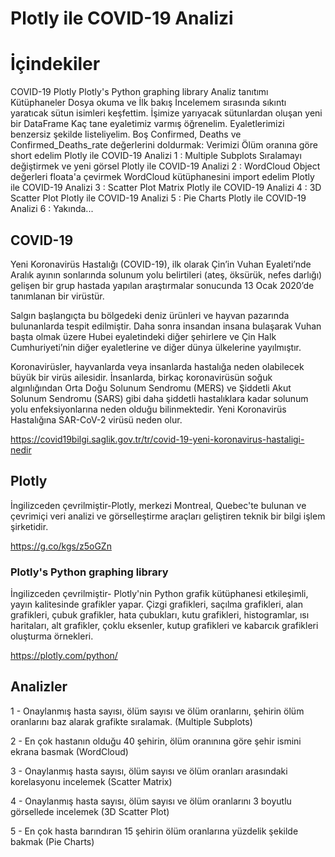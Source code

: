 # Plotly ile COVID-19 Analizi

# İçindekiler
COVID-19
Plotly
Plotly's Python graphing library
Analiz tanıtımı
Kütüphaneler
Dosya okuma ve İlk bakış
İncelemem sırasında sıkıntı yaratıcak sütun isimleri keşfettim.
İşimize yarıyacak sütunlardan oluşan yeni bir DataFrame
Kaç tane eyaletimiz varmış öğrenelim.
Eyaletlerimizi benzersiz şekilde listeliyelim.
Boş Confirmed, Deaths ve Confirmed_Deaths_rate değerlerini doldurmak:
Verimizi Ölüm oranına göre short edelim
Plotly ile COVID-19 Analizi 1 : Multiple Subplots
Sıralamayı değiştirmek ve yeni görsel
Plotly ile COVID-19 Analizi 2 : WordCloud
Object değerleri floata'a çevirmek
WordCloud kütüphanesini import edelim
Plotly ile COVID-19 Analizi 3 : Scatter Plot Matrix
Plotly ile COVID-19 Analizi 4 : 3D Scatter Plot
Plotly ile COVID-19 Analizi 5 : Pie Charts
Plotly ile COVID-19 Analizi 6 : Yakında...

## COVID-19
Yeni Koronavirüs Hastalığı (COVID-19), ilk olarak Çin’in Vuhan Eyaleti’nde Aralık ayının sonlarında solunum yolu belirtileri (ateş, öksürük, nefes darlığı) gelişen bir grup hastada yapılan araştırmalar sonucunda 13 Ocak 2020’de tanımlanan bir virüstür.

Salgın başlangıçta bu bölgedeki deniz ürünleri ve hayvan pazarında bulunanlarda tespit edilmiştir. Daha sonra insandan insana bulaşarak Vuhan başta olmak üzere Hubei eyaletindeki diğer şehirlere ve Çin Halk Cumhuriyeti’nin diğer eyaletlerine ve diğer dünya ülkelerine yayılmıştır.

Koronavirüsler, hayvanlarda veya insanlarda hastalığa neden olabilecek büyük bir virüs ailesidir. İnsanlarda, birkaç koronavirüsün soğuk algınlığından Orta Doğu Solunum Sendromu (MERS) ve Şiddetli Akut Solunum Sendromu (SARS) gibi daha şiddetli hastalıklara kadar solunum yolu enfeksiyonlarına neden olduğu bilinmektedir. Yeni Koronavirüs Hastalığına SAR-CoV-2 virüsü neden olur.

https://covid19bilgi.saglik.gov.tr/tr/covid-19-yeni-koronavirus-hastaligi-nedir

## Plotly
İngilizceden çevrilmiştir-Plotly, merkezi Montreal, Quebec'te bulunan ve çevrimiçi veri analizi ve görselleştirme araçları geliştiren teknik bir bilgi işlem şirketidir.

https://g.co/kgs/z5oGZn

### Plotly's Python graphing library
İngilizceden çevrilmiştir- Plotly'nin Python grafik kütüphanesi etkileşimli, yayın kalitesinde grafikler yapar. Çizgi grafikleri, saçılma grafikleri, alan grafikleri, çubuk grafikler, hata çubukları, kutu grafikleri, histogramlar, ısı haritaları, alt grafikler, çoklu eksenler, kutup grafikleri ve kabarcık grafikleri oluşturma örnekleri.

https://plotly.com/python/

## Analizler
1 - Onaylanmış hasta sayısı, ölüm sayısı ve ölüm oranlarını, şehirin ölüm oranlarını baz alarak grafikte sıralamak. (Multiple Subplots)

2 - En çok hastanın olduğu 40 şehirin, ölüm oranınına göre şehir ismini ekrana basmak (WordCloud)

3 - Onaylanmış hasta sayısı, ölüm sayısı ve ölüm oranları arasındaki korelasyonu incelemek (Scatter Matrix)

4 - Onaylanmış hasta sayısı, ölüm sayısı ve ölüm oranlarını 3 boyutlu görsellede incelemek (3D Scatter Plot)

5 - En çok hasta barındıran 15 şehirin ölüm oranlarına yüzdelik şekilde bakmak (Pie Charts)

